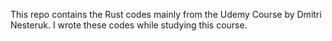 This repo contains the Rust codes mainly from the Udemy Course by Dmitri Nesteruk. I wrote these codes while studying this course.